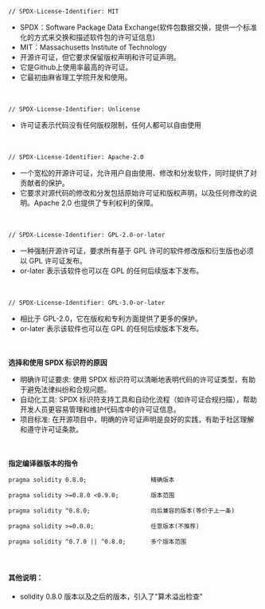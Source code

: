 ```
// SPDX-License-Identifier: MIT
```
- SPDX：Software Package Data Exchange(软件包数据交换，提供一个标准化的方式来交换和描述软件包的许可证信息)
- MIT：Massachusetts Institute of Technology
- 开源许可证，但它要求保留版权声明和许可证声明。
- 它是Github上使用率最高的许可证。
- 它最初由麻省理工学院开发和使用。

　

```
// SPDX-License-Identifier: Unlicense
```
- 许可证表示代码没有任何版权限制，任何人都可以自由使用

　

```
// SPDX-License-Identifier: Apache-2.0
```
- 一个宽松的开源许可证，允许用户自由使用、修改和分发软件，同时提供了对贡献者的保护。
- 它要求对源代码的修改和分发包括原始许可证和版权声明，以及任何修改的说明。Apache 2.0 也提供了专利权利的保障。

　

```
// SPDX-License-Identifier: GPL-2.0-or-later
```
- 一种强制开源许可证，要求所有基于 GPL 许可的软件修改版和衍生版也必须以 GPL 许可证发布。
- or-later 表示该软件也可以在 GPL 的任何后续版本下发布。

　

```
// SPDX-License-Identifier: GPL-3.0-or-later
```
- 相比于 GPL-2.0，它在版权和专利方面提供了更多的保护。
- or-later 表示该软件也可以在 GPL 的任何后续版本下发布。

　

**选择和使用 SPDX 标识符的原因**
- 明确许可证要求: 使用 SPDX 标识符可以清晰地表明代码的许可证类型，有助于避免法律纠纷和合规问题。
- 自动化工具: SPDX 标识符支持工具和自动化流程（如许可证合规扫描），帮助开发人员更容易管理和维护代码库中的许可证信息。
- 项目标准: 在开源项目中，明确的许可证声明是良好的实践，有助于社区理解和遵守许可证条款。

　

**指定编译器版本的指令**
```
pragma solidity 0.8.0;                  精确版本
```
```
pragma solidity >=0.8.0 <0.9.0;         版本范围
```
```
pragma solidity ^0.8.0;                 向后兼容的版本(等价于上一条)
```
```
pragma solidity >=0.0.0;                任意版本(不推荐)
```
```
pragma solidity ^0.7.0 || ^0.8.0;       多个版本范围
```

　

#### 其他说明：
- solidity 0.8.0 版本以及之后的版本，引入了"算术溢出检查"










